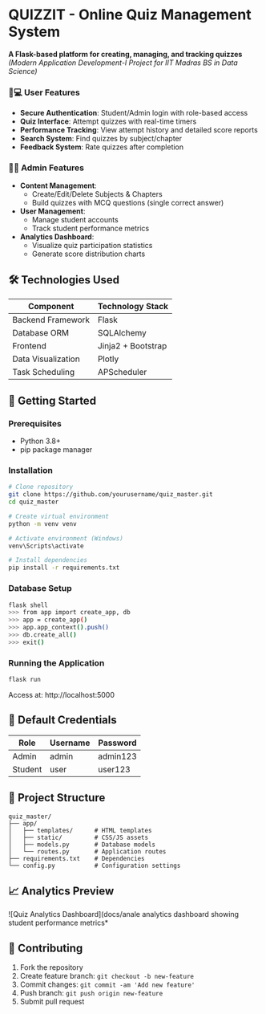 # QUIZZIT - Online Quiz Management System  
**A Flask-based platform for creating, managing, and tracking quizzes**  
*(Modern Application Development-I Project for IIT Madras BS in Data Science)*  

### 👩💻 User Features  
- **Secure Authentication**: Student/Admin login with role-based access  
- **Quiz Interface**: Attempt quizzes with real-time timers  
- **Performance Tracking**: View attempt history and detailed score reports  
- **Search System**: Find quizzes by subject/chapter  
- **Feedback System**: Rate quizzes after completion  

### 👨💼 Admin Features  
- **Content Management**:  
  - Create/Edit/Delete Subjects & Chapters  
  - Build quizzes with MCQ questions (single correct answer)  
- **User Management**:  
  - Manage student accounts  
  - Track student performance metrics  
- **Analytics Dashboard**:  
  - Visualize quiz participation statistics  
  - Generate score distribution charts  

## 🛠 Technologies Used  
| Component          | Technology Stack |  
|---------------------|------------------|  
| Backend Framework   | Flask            |  
| Database ORM        | SQLAlchemy       |  
| Frontend            | Jinja2 + Bootstrap |  
| Data Visualization  | Plotly           |  
| Task Scheduling     | APScheduler      |  

## 🚨 Getting Started  

### Prerequisites  
- Python 3.8+  
- pip package manager  

### Installation  
```bash  
# Clone repository  
git clone https://github.com/yourusername/quiz_master.git  
cd quiz_master  

# Create virtual environment  
python -m venv venv  

# Activate environment (Windows)  
venv\Scripts\activate  

# Install dependencies  
pip install -r requirements.txt  
```

### Database Setup  
```bash  
flask shell  
>>> from app import create_app, db  
>>> app = create_app()  
>>> app.app_context().push()  
>>> db.create_all()  
>>> exit()  
```

### Running the Application  
```bash  
flask run  
```
Access at: http://localhost:5000  

## 🔑 Default Credentials  
| Role    | Username | Password |  
|---------|----------|----------|  
| Admin   | admin    | admin123 |  
| Student | user     | user123  |  

## 📂 Project Structure  
```  
quiz_master/  
├── app/  
│   ├── templates/      # HTML templates  
│   ├── static/         # CSS/JS assets  
│   ├── models.py       # Database models  
│   └── routes.py       # Application routes  
├── requirements.txt    # Dependencies  
└── config.py           # Configuration settings  
```

## 📈 Analytics Preview  
![Quiz Analytics Dashboard](docs/anale analytics dashboard showing student performance metrics*

## 🤝 Contributing  
1. Fork the repository  
2. Create feature branch: `git checkout -b new-feature`  
3. Commit changes: `git commit -am 'Add new feature'`  
4. Push branch: `git push origin new-feature`  
5. Submit pull request  



